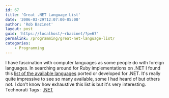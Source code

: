 ```yaml
---
id: 67
title: 'Great .NET Language List'
date: '2006-03-29T12:07:00-05:00'
author: 'Rob Bazinet'
layout: post
guid: 'https://localhost/~rbazinet/?p=67'
permalink: /programming/great-net-language-list/
categories:
    - Programming
---
```


I have fascination with computer languages as some people do with foreign languages. In searching around for Ruby implementations on .NET I found this [list of the available languages](https://devel.oping.net/content/all-net-languages-list.aspx) ported or developed for .NET. It's really quite impressive to see so many available, some I had heard of but others not. I don't know how exhaustive this list is but it's very interesting. Technorati Tags : [.NET](https://technorati.com/tag/.NET)